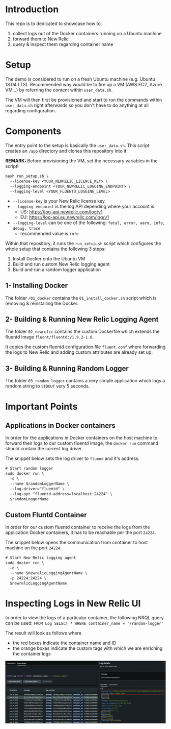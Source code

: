# Introduction

This repo is to dedicated to showcase how to:
1. collect logs out of the Docker containers running on a Ubuntu machine
2. forward them to New Relic
3. query & inspect them regarding container name

# Setup

The demo is considered to run on a fresh Ubuntu machine (e.g. Ubuntu 18.04 LTS). Recommended way would be to fire up a VM (AWS EC2, Azure VM...) by referring the content within `user_data.sh`.

The VM will then first be provisioned and start to run the commands within `user_data.sh` right afterwards so you don't have to do anything at all regarding configuration.

# Components

The entry point to the setup is basically the `user_data.sh`. This script creates an `/app` directory and clones this repository into it.

**REMARK:** Before provisioning the VM, set the necessary variables in the script!
```
bash run_setup.sh \
  --license-key <YOUR_NEWRELIC_LICENCE_KEY> \
  --logging-endpoint <YOUR_NEWRELIC_LOGGING_ENDPOINT> \
  --logging-level <YOUR_FLUENTD_LOGGING_LEVEL>
```

* `--license-key` is your New Relic license key
* `--logging-endpoint` is the log API depending where your account is
   * US: https://log-api.newrelic.com/log/v1
   * EU: https://log-api.eu.newrelic.com/log/v1
* `--logging-level` can be one of the following: `fatal, error, warn, info, debug, trace`
   * recommended value is `info`

Within that repository, it runs the `run_setup.sh` script which configures the whole setup that contains the following 3 steps:
1. Install Docker onto the Ubuntu VM
2. Build and run custom New Relic logging agent
3. Build and run a random logger application

## 1- Installing Docker

The folder `/01_docker` contains the `01_install_docker.sh` script which is removing & reinstalling the Docker.

## 2- Building & Running New Relic Logging Agent

The folder `02_newrelic` contains the custom Dockerfile which extends the fluentd image `fluent/fluentd:v1.9.2-1.0`.

It copies the custom fluentd configuration file `fluent.conf` where forwarding the logs to New Relic and adding custom attributes are already set up.

## 3- Building & Running Random Logger

The folder `03_random_logger` contains a very simple application which logs a random string to `STDOUT` very 5 seconds.

# Important Points

## Applications in Docker containers

In order for the applications in Docker containers on the host machine to forward their logs to our custom fluentd image, the `docker run` command should contain the correct log driver.

The snippet below sets the log driver to `fluend` and it's address.

```
# Start random logger
sudo docker run \
  -d \
  --name $randomLoggerName \
  --log-driver="fluentd" \
  --log-opt "fluentd-address=localhost:24224" \
  $randomLoggerName
```

## Custom Fluntd Container

In order for our custom fluentd container to receive the logs from the application Docker containers, it has to be reachable per the port `24224`.

The snippet below opens the communication from container to host machine on the port `24224`.

```
# Start New Relic logging agent
sudo docker run \
  -d \
  --name $newrelicLoggingAgentName \
  -p 24224:24224 \
  $newrelicLoggingAgentName
```

# Inspecting Logs in New Relic UI

In order to view the logs of a particular container, the following NRQL query can be used:
`FROM Log SELECT * WHERE container_name = '/random-logger'`

The result will look as follows where
* the red boxes indicate the container name and ID
* the orange boxes indicate the custom tags with which we are enriching the container logs

![New Relic UI - Querying container logs](./docs/new_relic_ui_logs_query.png)

